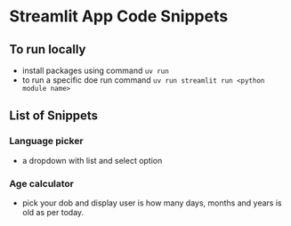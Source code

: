 # Streamlit App Code Snippets

## To run locally
- install packages using command `uv run`
- to run a specific doe run command `uv run streamlit run <python module name>`

## List of Snippets
### Language picker
- a dropdown with list and select option
### Age calculator
- pick your dob and display user is how many days, months and years is old as per today.